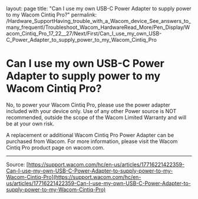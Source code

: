 layout: page
title: "Can I use my own USB-C Power Adapter to supply power to my Wacom Cintiq Pro?"
permalink: /Hardware_SupportHaving_trouble_with_a_Wacom_device_See_answers_to_many_frequentl/Troubleshoot_Wacom_HardwareRead_More/Pen_Display/Wacom_Cintiq_Pro_17_22__27/Next/First/Can_I_use_my_own_USB-C_Power_Adapter_to_supply_power_to_my_Wacom_Cintiq_Pro

# Can I use my own USB-C Power Adapter to supply power to my Wacom Cintiq Pro?

No, to power your Wacom Cintiq Pro, please use the power adapter included with your device only. Use of any other Power source is NOT recommended, outside the scope of the Wacom Limited Warranty and will be at your own risk.


A replacement or additional Wacom Cintiq Pro Power Adapter can be purchased from Wacom. For more information, please visit the Wacom Cintiq Pro product page on wacom.com.

---
Source: [https://support.wacom.com/hc/en-us/articles/17716221422359-Can-I-use-my-own-USB-C-Power-Adapter-to-supply-power-to-my-Wacom-Cintiq-Pro](https://support.wacom.com/hc/en-us/articles/17716221422359-Can-I-use-my-own-USB-C-Power-Adapter-to-supply-power-to-my-Wacom-Cintiq-Pro)
